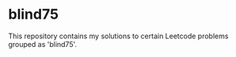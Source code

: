 # blind75

This repository contains my solutions to certain Leetcode problems grouped as 'blind75'.
